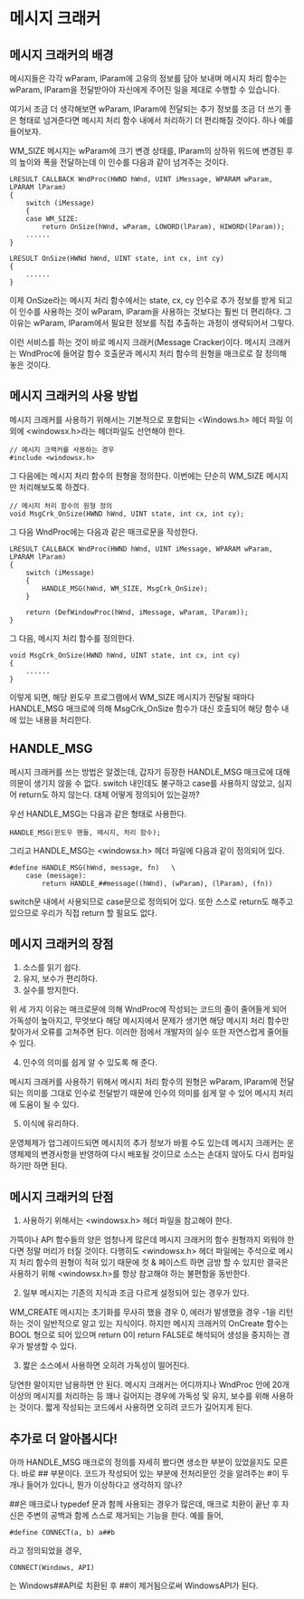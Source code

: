 # 메시지 크래커
  
## 메시지 크래커의 배경
  
메시지들은 각각 wParam, lParam에 고유의 정보를 담아 보내며 메시지 처리 함수는 wParam, lParam을 전달받아야 자신에게 주어진 일을 제대로 수행할 수 있습니다.  
  
여기서 조금 더 생각해보면 wParam, lParam에 전달되는 추가 정보를 조금 더 쓰기 좋은 형태로 넘겨준다면 메시지 처리 함수 내에서 처리하기 더 편리해질 것이다. 하나 예를 들어보자.  
  
WM_SIZE 메시지는 wParam에 크기 변경 상태를, lParam의 상하위 워드에 변경된 후의 높이와 폭을 전달하는데 이 인수를 다음과 같이 넘겨주는 것이다.  
  
	LRESULT CALLBACK WndProc(HWND hWnd, UINT iMessage, WPARAM wParam, LPARAM lParam)
	{
		switch (iMessage)
		{
		case WM_SIZE:
			return OnSize(hWnd, wParam, LOWORD(lParam), HIWORD(lParam));
		......
	}

	LRESULT OnSize(HWNd hWnd, UINT state, int cx, int cy)
	{
		......
	}
  
이제 OnSize라는 메시지 처리 함수에서는 state, cx, cy 인수로 추가 정보를 받게 되고 이 인수를 사용하는 것이 wParam, lParam을 사용하는 것보다는 훨씬 더 편리하다. 그 이유는 wParam, lParam에서 필요한 정보를 직접 추출하는 과정이 생략되어서 그렇다.  
  
이런 서비스를 하는 것이 바로 메시지 크래커(Message Cracker)이다. 메시지 크래커는 WndProc에 들어갈 함수 호출문과 메시지 처리 함수의 원형을 매크로로 잘 정의해 놓은 것이다.
  
## 메시지 크래커의 사용 방법
  
메시지 크래커를 사용하기 위해서는 기본적으로 포함되는 <Windows.h> 헤더 파일 이외에 <windowsx.h>라는 헤더파일도 선언해야 한다.  
  
	// 메시지 크랙커를 사용하는 경우
	#include <windowsx.h>
  
그 다음에는 메시지 처리 함수의 원형을 정의한다. 이번에는 단순히 WM_SIZE 메시지만 처리해보도록 하겠다.  
  
	// 메시지 처리 함수의 원형 정의
	void MsgCrk_OnSize(HWND hWnd, UINT state, int cx, int cy);
  
그 다음 WndProc에는 다음과 같은 매크로문을 작성한다.  
  
	LRESULT CALLBACK WndProc(HWND hWnd, UINT iMessage, WPARAM wParam, LPARAM lParam)
	{
		switch (iMessage)
		{
			HANDLE_MSG(hWnd, WM_SIZE, MsgCrk_OnSize);
		}
		
		return (DefWindowProc(hWnd, iMessage, wParam, lParam));
	}
  
그 다음, 메시지 처리 함수를 정의한다.  
  
	void MsgCrk_OnSize(HWND hWnd, UINT state, int cx, int cy)
	{
		......
	}
  
이렇게 되면, 해당 윈도우 프로그램에서 WM_SIZE 메시지가 전달될 때마다 HANDLE_MSG 매크로에 의해 MsgCrk_OnSize 함수가 대신 호출되어 해당 함수 내에 있는 내용을 처리한다.  
  
## HANDLE_MSG
  
메시지 크래커를 쓰는 방법은 알겠는데, 갑자기 등장한 HANDLE_MSG 매크로에 대해 의문이 생기지 않을 수 없다. switch 내인데도 불구하고 case를 사용하지 않았고, 심지어 return도 하지 않는다. 대체 어떻게 정의되어 있는걸까?  
  
우선 HANDLE_MSG는 다음과 같은 형태로 사용한다.  
  
	HANDLE_MSG(윈도우 핸들, 메시지, 처리 함수);
  
그리고 HANDLE_MSG는 <windowsx.h> 헤더 파일에 다음과 같이 정의되어 있다.  
  
	#define HANDLE_MSG(hWnd, message, fn)	\
		case (message):
			return HANDLE_##message((hWnd), (wParam), (lParam), (fn))
  
switch문 내에서 사용되므로 case문으로 정의되어 있다. 또한 스스로 return도 해주고 있으므로 우리가 직접 return 할 필요도 없다.  
  
## 메시지 크래커의 장점
  
1. 소스를 읽기 쉽다.  
2. 유지, 보수가 편리하다.  
3. 실수를 방지한다.  
  
위 세 가지 이유는 매크로문에 의해 WndProc에 작성되는 코드의 줄이 줄어들게 되어 가독성이 높아지고, 무엇보다 해당 메시지에서 문제가 생기면 해당 메시지 처리 함수만 찾아가서 오류를 고쳐주면 된다. 이러한 점에서 개발자의 실수 또한 자연스럽게 줄어들 수 있다.  
  
4. 인수의 의미를 쉽게 알 수 있도록 해 준다.  
  
메시지 크래커를 사용하기 위해서 메시지 처리 함수의 원형은 wParam, lParam에 전달되는 의미를 그대로 인수로 전달받기 때문에 인수의 의미를 쉽게 알 수 있어 메시지 처리에 도움이 될 수 있다.  
  
5. 이식에 유리하다.  
  
운영체제가 업그레이드되면 메시지의 추가 정보가 바뀔 수도 있는데 메시지 크래커는 운영체제의 변경사항을 반영하여 다시 배포될 것이므로 소스는 손대지 않아도 다시 컴파일하기만 하면 된다.  
  
## 메시지 크래커의 단점
  
1. 사용하기 위해서는 <windowsx.h> 헤더 파일을 참고해야 한다.  
  
가뜩이나 API 함수들의 양은 엄청나게 많은데 메시지 크래커의 함수 원형까지 외워야 한다면 정말 머리가 터질 것이다. 다행히도 <windowsx.h> 헤더 파일에는 주석으로 메시지 처리 함수의 원형이 적혀 있기 때문에 컷 & 페이스트 하면 금방 할 수 있지만 결국은 사용하기 위해 <windowsx.h>를 항상 참고해야 하는 불편함을 동반한다.  
  
2. 일부 메시지는 기존의 지식과 조금 다르게 설정되어 있는 경우가 있다.  
  
WM_CREATE 메시지는 초기화를 무사히 했을 경우 0, 에러가 발생했을 경우 -1을 리턴하는 것이 일반적으로 알고 있는 지식이다. 하지만 메시지 크래커의 OnCreate 함수는 BOOL 형으로 되어 있으며 return 0이 return FALSE로 해석되어 생성을 중지하는 경우가 발생할 수 있다.  
  
3. 짧은 소스에서 사용하면 오히려 가독성이 떨어진다.  
  
당연한 말이지만 남용하면 안 된다. 메시지 크래커는 어디까지나 WndProc 안에 20개 이상의 메시지를 처리하는 등 꽤나 길어지는 경우에 가독성 및 유지, 보수를 위해 사용하는 것이다. 짧게 작성되는 코드에서 사용하면 오히려 코드가 길어지게 된다.  
  
## 추가로 더 알아봅시다!
  
아까 HANDLE_MSG 매크로의 정의를 자세히 봤다면 생소한 부분이 있었을지도 모른다. 바로 ## 부분이다. 코드가 작성되어 있는 부분에 전처리문인 것을 알려주는 #이 두 개나 들어가 있다니, 뭔가 이상하다고 생각하지 않나?  
  
##은 매크로나 typedef 문과 함께 사용되는 경우가 많은데, 매크로 치환이 끝난 후 자신은 주변의 공백과 함께 스스로 제거되는 기능을 한다. 예를 들어,  
  
	#define CONNECT(a, b) a##b
  
라고 정의되었을 경우,  
  
	CONNECT(Windows, API)  
  
는 Windows##API로 치환된 후 ##이 제거됨으로써 WindowsAPI가 된다.
